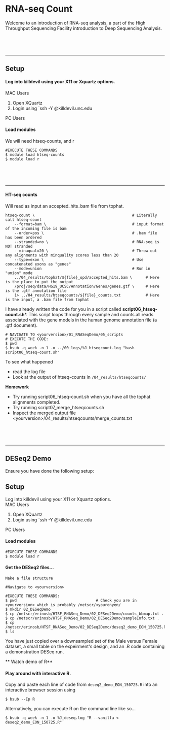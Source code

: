 # RNA-seq Count

Welcome to an introduction of RNA-seq analysis, a part of the High Throughput Sequencing Facility introduction to Deep Sequencing Analysis.

&nbsp;

&nbsp;
____

## Setup

#### Log into killdevil using your X11 or Xquartz options.

MAC Users

1. Open XQuartz
2. Login using `ssh -Y <youronyen>@killdevil.unc.edu

PC Users

#### Load modules

We will need htseq-counts, and r

```
#EXECUTE THESE COMMANDS
$ module load htseq-counts
$ module load r
```

&nbsp;

&nbsp;
____


#### HT-seq counts

Will read as input an accepted_hits_bam file from tophat.

```
htseq-count \                                           # Literally call htseq-count
    --format=bam \                                      # input format of the incoming file is bam
    --order=pos \                                       # .bam file has been ordered
    --stranded=no \                                     # RNA-seq is NOT stranded
    --minaqual=20 \                                     # Throw out any alignments with minquality scores less than 20
    --type=exon \                                       # Use concatenated exons as "genes"
    --mode=union                                        # Run in "union" mode   
    ../04_results/tophat/${file}_opd/accepted_hits.bam \      # Here is the place to put the output
    /proj/seq/data/HG19_UCSC/Annotation/Genes/genes.gtf \     # Here is the .gtf annotation file
    1> ../04_results/htseqcounts/${file}_counts.txt           # Here is the input, a .bam file from tophat
```
  
I have already written the code for you in a script called **script06_htseq-count.sh***. This script loops through every sample and counts all reads associated with the gene models in the human genome annotation file (a .gtf document).


```
# NAVIGATE TO <yourversion>/01_RNASeqDemo/05_scripts
# EXECUTE THE CODE:
$ pwd
$ bsub -q week -n 1 -o ../00_logs/%J_htseqcount.log "bash script06_htseq-count.sh"  
```

To see what happened
+ read the log file
+ Look at the output of htseq-counts in `/04_results/htseqcounts/`

**Homework** 
+ Try running script06_htseq-count.sh when you have all the tophat alignments completed.
+ Try running script07\_merge\_htseqcounts.sh
+ Inspect the merged output file \<yourversion\>/04\_results/htseqcounts/merge\_counts.txt


&nbsp;

&nbsp;
____

## DESeq2 Demo

Ensure you have done the following setup:
## Setup

Log into killdevil using your X11 or Xquartz options.    
MAC Users
1. Open XQuartz
2. Login using `ssh -Y <youronyen>@killdevil.unc.edu

PC Users

#### Load modules

```
#EXECUTE THESE COMMANDS
$ module load r
```

#### Get the DESeq2 files...

```
Make a file structure

#Navigate to <yourversion>

#EXECUTE THESE COMMANDS:    
$ pwd                                   # Check you are in <yourversion> which is probably /netscr/<youronyen/
$ mkdir 02_DESeqDemo
$ cp /netscr/erinosb/HTSF_RNASeq_Demo/02_DESeq2Demo/counts_bbmap.txt .
$ cp /netscr/erinosb/HTSF_RNASeq_Demo/02_DESeq2Demo/sampleInfo.txt .
$ cp /netscr/erinosb/HTSF_RNASeq_Demo/02_DESeq2Demo/deseq2_demo_EON_150725.R
$ ls
```

You have just copied over a downsampled set of the Male versus Female dataset, a small table on the expeirment's design, and an .R code containing a demonstration DESeq run.

** Watch demo of R**

#### Play around with interactive R.

Copy and paste each line of code from `deseq2_demo_EON_150725.R` into an interactive browser session using 

```
$ bsub --Ip R
```

Alternatively, you can execute R on the command line like so...

```
$ bsub -q week -n 1 -o %J_deseq.log "R --vanilla < deseq2_demo_EON_150725.R"
```







